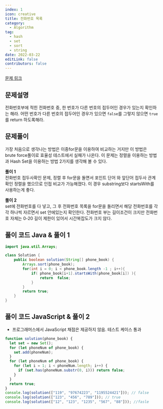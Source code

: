 ```yaml
---
index: 1
icon: creative
title: 전화번호 목록
category:
  - Algorithm
tag: 
  - hash
  - set
  - sort
  - string
date: 2022-03-22
editLink: false
contributors: false
---
```


[문제 링크](https://programmers.co.kr/learn/courses/30/lessons/42577)

## 문제설명

전화번호부에 적힌 전화번호 중, 한 번호가 다른 번호의 접두어인 경우가 있는지 확인하는 해라. 어떤 번호가 다른 번호의 접두어인 경우가 있으면 `false`를 그렇지 않으면 `true`를 return 하도록해라.

## 문제풀이

가장 처음으로 생각나는 방법은 이중for문을 이용하여 비교하는 거지만 이 방법은 brute force풀이로 효율성 테스트에서 실패가 나온다. 이 문제는 정렬을 이용하는 방법과 Hash Set을 이용하는 방법 2가지를 생각해 볼 수 있다.

**풀이 1**  
전화번호 접두사확인 문제, 정렬 후 for문을 돌면서 포인트 단어 와 앞단어 접두사 관계 확인 정렬을 했으므로 인접 비교가 가능해졌다.
이 경우 substring보다 startsWith를 사용하는게 좋다.

**풀이 2**  
set에 전화번호를 다 넣고, 그 후 전화번호 목록을 for문을 돌리면서 해당 전화번호를 각각 하나씩 자르면서 set 안에있는지 확인한다. 전화번호 부는 길이조건이 크지만 전화번호 자체는 0-20
길이 제한이 있어서 시간복잡도가 크지 않다.

## 풀이 코드 Java & 풀이 1

```java
import java.util.Arrays;

class Solution {
    public boolean solution(String[] phone_book) {
        Arrays.sort(phone_book);
        for(int i = 0; i < phone_book.length -1 ; i++){
            if( phone_book[i+1].startsWith(phone_book[i]) ){
                return  false;
            }
        }
        return true;
    }
}
```

## 풀이 코드 JavaScript & 풀이 2

- 프로그래머스에서 JavaScript 채점은 제공하지 않음. 테스트 케이스 통과

```js
function solution(phone_book) {
  let set = new Set();
  for (let phoneNum of phone_book) {
    set.add(phoneNum);
  }
  for (let phoneNum of phone_book) {
    for (let i = 1; i < phoneNum.length; i++) {
      if (set.has(phoneNum.substr(0, i))) return false;
    }
  }
  return true;
}
console.log(solution(["119", "97674223", "1195524421"])); // false
console.log(solution(["123", "456", "789"])); // true
console.log(solution(["12", "123", "1235", "567", "88"])); //fasle
```
